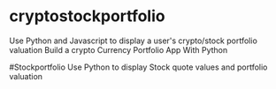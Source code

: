 # cryptostockportfolio
Use Python and Javascript to display a user's crypto/stock portfolio valuation
Build a crypto Currency Portfolio App With Python

#Stockportfolio 
Use Python to display Stock quote values and portfolio valuation
